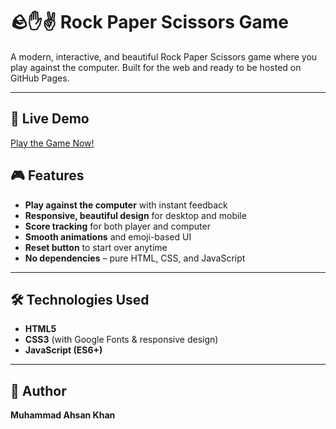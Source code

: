 # 🪨✋✌️ Rock Paper Scissors Game

A modern, interactive, and beautiful Rock Paper Scissors game where you play against the computer. Built for the web and ready to be hosted on GitHub Pages.

---

## 🚀 Live Demo

[Play the Game Now!](https://ahsantareen.github.io/ahsan-utils-rockpaperscissor/) 


## 🎮 Features

- **Play against the computer** with instant feedback
- **Responsive, beautiful design** for desktop and mobile
- **Score tracking** for both player and computer
- **Smooth animations** and emoji-based UI
- **Reset button** to start over anytime
- **No dependencies** – pure HTML, CSS, and JavaScript

---

## 🛠️ Technologies Used

- **HTML5**  
- **CSS3** (with Google Fonts & responsive design)  
- **JavaScript (ES6+)**

---

## 👤 Author

**Muhammad Ahsan Khan**  


